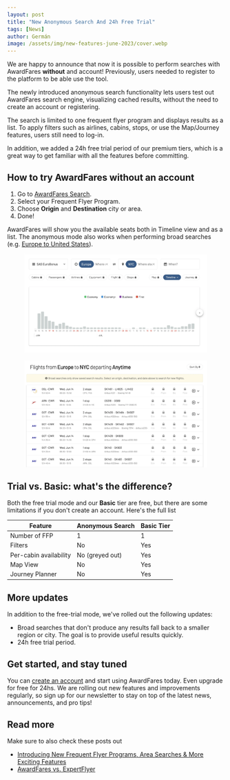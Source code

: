 ```yaml
---
layout: post
title: "New Anonymous Search And 24h Free Trial"
tags: [News]
author: Germán
image: /assets/img/new-features-june-2023/cover.webp
---
```


We are happy to announce that now it is possible to perform searches with AwardFares **without** and account! Previously, users needed to register to the platform to be able use the tool.

The newly introduced anonymous search functionality lets users test out AwardFares search engine, visualizing cached results, without the need to create an account or registering.

The search is limited to one frequent flyer program and displays results as a list. To apply filters such as airlines, cabins, stops, or use the Map/Journey features, users still need to log-in.

In addition, we added a 24h free trial period of our premium tiers, which is a great way to get familiar with all the features before committing. 
 

## How to try AwardFares without an account

1. Go to [AwardFares Search](https://awardfares.com/search).
2. Select your Frequent Flyer Program.
3. Choose **Origin** and **Destination** city or area.
4. Done!

AwardFares will show you the available seats both in Timeline view and as a list. The anonymous mode also works when performing broad searches (e.g. [Europe to United States](https://awardfares.com/search?zone:Europe.country:US.)).

<figure>
<img src="/assets/img/new-features-june-2023/cached-results-timeline.webp" alt="Timeline view without an account." />
</figure>

<figure>
<img src="/assets/img/new-features-june-2023/cached-results-list.webp" alt="Timeline view without an account." />
</figure>



## Trial vs. Basic: what's the difference?

Both the free trial mode and our **Basic** tier are free, but there are some limitations if you don't create an account. Here's the full list

| Feature       				| Anonymous Search | Basic Tier |
|-------------------------	|------------------|------------|
| Number of FFP 				| 1                | 1          |
| Filters						| No   	         | Yes        |
| Per-cabin availability 	| No (greyed out)  | Yes        |
| Map View    				| No			      | Yes        |
| Journey Planner			| No	  		      | Yes        |



## More updates

In addition to the free-trial mode, we've rolled out the following updates:

* Broad searches that don't produce any results fall back to a smaller region or city. The goal is to provide useful results quickly.
* 24h free trial period.


## Get started, and stay tuned

You can [create an account](https://awardfares.com/signup) and start using AwardFares today. Even upgrade for free for 24hs. We are rolling out new features and improvements regularly, so sign up for our newsletter to stay on top of the latest news, announcements, and pro tips!

## Read more

Make sure to also check these posts out

- [Introducing New Frequent Flyer Programs, Area Searches & More Exciting Features
  ](https://blog.awardfares.com/new-programs-and-features/)
- [AwardFares vs. ExpertFlyer](https://blog.awardfares.com/awardfares-vs-expertflyer/)
